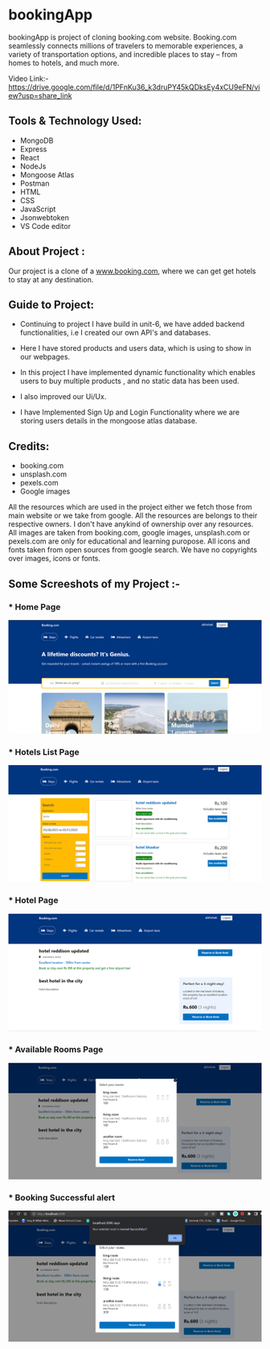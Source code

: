 # bookingApp
bookingApp is project of cloning booking.com website. Booking.com seamlessly connects millions of travelers to memorable experiences, a variety of transportation options, and incredible places to stay – from homes to hotels, and much more.

Video Link:- https://drive.google.com/file/d/1PFnKu36_k3druPY45kQDksEy4xCU9eFN/view?usp=share_link


## Tools & Technology Used:

- MongoDB
- Express
- React
- NodeJs
- Mongoose Atlas
- Postman
- HTML
- CSS
- JavaScript
- Jsonwebtoken
- VS Code editor



## About Project : 

Our project is a clone of a www.booking.com, where we can get get hotels to stay at any destination.

## Guide to Project:

* Continuing to project I have build in unit-6, we have added backend functionalities, i.e I created our own API's and databases. 

* Here I have stored products and users data, which is using to show in our webpages.

* In this project I have implemented dynamic functionality which enables users to buy multiple products , and no static data has been used.

* I also improved our Ui/Ux.
 
* I have Implemented Sign Up and Login Functionality where we are storing users details in the mongoose atlas database.


## Credits:
* booking.com
* unsplash.com
* pexels.com
* Google images

All the resources which are used in the project either we fetch those from main website or we take from google. All the resources are belongs to their respective owners. I don't have anykind of ownership over any resources. All images are taken from booking.com, google images, unsplash.com or pexels.com are only for educational and learning puropose. All icons and fonts taken from open sources from google search. We have no copyrights over images, icons or fonts.


## Some Screeshots of my Project :-

### * Home Page 
![Home Page](https://github.com/abhishek-0607/bookingApp/blob/master/frontend/public/landingpage.png)

### * Hotels List Page 
![Hotels List Page](https://github.com/abhishek-0607/bookingApp/blob/master/frontend/public/listhotels.png)

### * Hotel Page 
![Hotel Page](https://github.com/abhishek-0607/bookingApp/blob/master/frontend/public/hoteldetails.png)

### * Available Rooms Page
![Available Rooms  Page](https://github.com/abhishek-0607/bookingApp/blob/master/frontend/public/bookingrooms.png)

### * Booking Successful alert 
![Booking Successful Page](https://github.com/abhishek-0607/bookingApp/blob/master/frontend/public/success.png)




